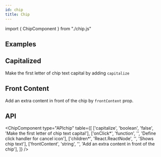 ```yaml
---
id: chip
title: Chip
---
```


import { ChipComponent } from "./chip.js"

## Examples

<ChipComponent type="example" />

## Capitalized

<p>Make the first letter of chip text capital by adding <code>capitalize</code></p>
<ChipComponent type="capitalize" />

## Front Content

<p>Add an extra content in front of the chip by <code>frontContent</code> prop.</p>
<ChipComponent type="frontContent" />

## API

<ChipComponent type="APIchip" table={[
    ['capitalize', 'boolean', 'false', 'Make the first letter of chip text capital'],
    ['onClick*', 'function', '', 'Define click handler for cancel icon'],
    ['children*', 'React.ReactNode', '', 'Shows chip text'],
    ['frontContent', 'string', '', 'Add an extra content in front of the chip'],
]} />